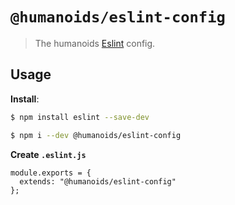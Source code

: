 # `@humanoids/eslint-config`

> The humanoids [Eslint](https://eslint.org/) config.

## Usage

**Install**:

```bash
$ npm install eslint --save-dev

$ npm i --dev @humanoids/eslint-config
```

**Create `.eslint.js`**

```jsonc
module.exports = {
  extends: "@humanoids/eslint-config"
};
```
